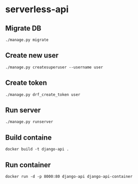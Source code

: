 # serverless-api

## Migrate DB
`./manage.py migrate`

## Create new user
`./manage.py createsuperuser --username user`

## Create token
`./manage.py drf_create_token user`

## Run server
`./manage.py runserver`

## Build containe
`docker build -t django-api .`

## Run container
`docker run -d -p 8000:80 django-api django-api-container`
